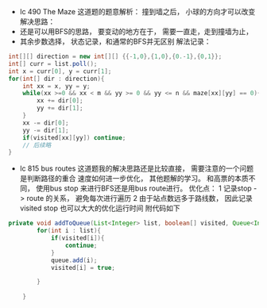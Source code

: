 - lc 490 The Maze
这道题的题意解析： 撞到墙之后， 小球的方向才可以改变
解决思路： 
- 还是可以用BFS的思路， 要变动的地方在于， 需要一直走，走到撞墙为止，
- 其余步数选择， 状态记录，和通常的BFS并无区别
解法记录：
```java
int[][] direction = new int[][] {{-1,0},{1,0},{0.-1},{0,1}};
int[] curr = list.poll();
int x = curr[0], y = curr[1];
for(int[] dir : direction){
    int xx = x, yy = y;
    while(xx >=0 && xx < m && yy >= 0 && yy <= n && maze[xx][yy] == 0){
        xx += dir[0];
        yy += dir[1];
    }
    xx -= dir[0];
    yy -= dir[1];
    if(visited[xx][yy]) continue;
    // 后续略
}
```
- lc 815 bus routes
这道题我的解决思路还是比较直接， 需要注意的一个问题是判断路径的重合
速度如何进一步优化， 其他题解的学习。
和高票的本质不同， 使用bus stop 来进行BFS还是用bus route进行。
优化点： 1 记录stop -> route 的关系， 避免每次进行遍历
        2 由于站点数远多于路线数， 因此记录visited stop 也可以大大的优化运行时间
附代码如下
```java
private void addToQueue(List<Integer> list, boolean[] visited, Queue<Integer> queue){
        for(int i : list){
            if(visited[i]){
                continue;
            }
            queue.add(i);
            visited[i] = true;

        }
        
    }
```

